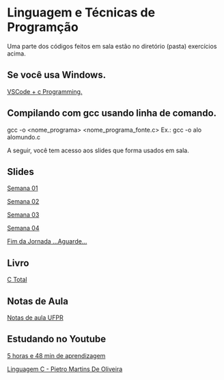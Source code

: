 # Linguagem e Técnicas de Programção
Uma parte dos códigos feitos em sala estão no diretório (pasta) exercícios acima.


## Se você usa Windows.
[VSCode + c Programming.](https://www.youtube.com/watch?v=3pfRvy_gfqY)

## Compilando com gcc usando linha de comando.
gcc -o <nome_programa> <nome_programa_fonte.c>
Ex.: gcc -o alo alomundo.c

A seguir, você tem acesso aos slides que forma usados em sala.

## Slides
[Semana 01](https://docs.google.com/presentation/d/1Vr7u0_TocwgluPt3fIZ73sPQ33LqsXAC8ycHHmNqx5o/edit?usp=sharing)

[Semana 02](https://docs.google.com/presentation/d/1ixK4OuMlBa2W1mtpbQXy25Cuy0B6OJF3KMdWgl7X9n8/edit?usp=sharing)

[Semana 03](https://docs.google.com/presentation/d/1l8ml6UFX2KS6f7SiWdPZ2pr3aeuKDWxA6OufGL5sSkQ/edit?usp=sharing)

[Semana 04](https://docs.google.com/presentation/d/1k_fTuWz90a-Ud8ROnHNHCSKcxp_qhYdacoE7EK1OBB8/edit?usp=sharing)

[Fim da Jornada ...Aguarde...]()

## Livro
[C Total](https://www.inf.ufpr.br/lesoliveira/download/c-completo-total.pdf)

## Notas de Aula
[Notas de aula UFPR](https://www.inf.ufpr.br/cursos/ci067/Docs/NotasAula.pdf)

## Estudando no Youtube
[5 horas e 48 min de aprendizagem](https://www.youtube.com/watch?v=ssJY5MDLjlo)

[Linguagem C - Pietro Martins De Oliveira](https://www.youtube.com/watch?v=2w8GYzBjNj8&list=PLpaKFn4Q4GMOBAeqC1S5_Fna_Y5XaOQS2)

